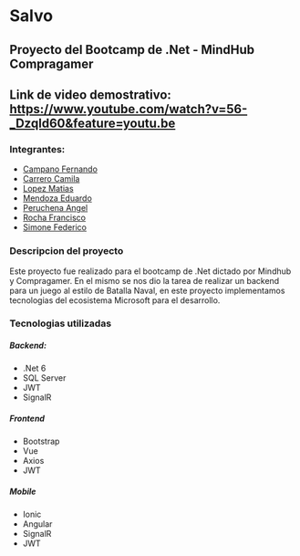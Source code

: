 # Salvo

## Proyecto del Bootcamp de .Net - MindHub Compragamer

## Link de video demostrativo: https://www.youtube.com/watch?v=56-_Dzqld60&feature=youtu.be

### Integrantes:

- [Campano Fernando](https://github.com/fjcampano92)
- [Carrero Camila](https://github.com/CamilaCarreroRuks)
- [Lopez Matias](https://github.com/matiflp)
- [Mendoza Eduardo](https://github.com/VRralf)
- [Peruchena Angel](https://github.com/Pytux)
- [Rocha Francisco](https://github.com/Francisco004)
- [Simone Federico](https://github.com/Fedesin)

### Descripcion del proyecto

Este proyecto fue realizado para el bootcamp de .Net dictado por Mindhub y Compragamer. En el mismo se nos dio la tarea de realizar un backend para un juego al estilo de Batalla Naval, en este proyecto implementamos tecnologias del ecosistema Microsoft para el desarrollo.

### Tecnologias utilizadas

##### Backend:
- .Net 6
- SQL Server
- JWT
- SignalR

##### Frontend
- Bootstrap
- Vue
- Axios
- JWT

##### Mobile
- Ionic
- Angular
- SignalR
- JWT
